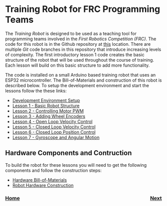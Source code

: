 # Training Robot for FRC Programming Teams
The <i>Training Robot</i> is designed to be used as a teaching tool for programming teams involved in the <i>First Robotics Competition (FRC)</i>.  The code for this robot is in the Github repository at [this](https://github.com/mjwhite8119/FRCRobot) location. There are multiple <i>Git</i> code branches in this repository that introduce increasing levels of complexity.  The first introductory lesson 1 code creates the basic structure of the robot that will be used throughout the course of training. Each lesson will build on this basic structure to add more functionality. 

The code is installed on a small Arduino based training robot that uses an ESP32 microcontroller.  The Bill-of-Materials and construction of this robot is described below. To setup the development environment and start the lessons follow the these links:

- [Development Environment Setup](ide)
- [Lesson 1 - Basic Robot Structure](code1)
- [Lesson 2 - Controlling Motor PWM](code2)
- [Lesson 3 - Adding Wheel Encoders](code3)
- [Lesson 4 - Open Loop Velocity Control](code4)
- [Lesson 5 - Closed Loop Velocity Control](code5)
- [Lesson 6 - Closed Loop Position Control](code6)
- [Lesson 7 - Gyroscope and Angular Motion](code7)

## Hardware Components and Contruction
To build the robot for these lessons you will need to get the following components and follow the construction steps:

- [Hardware Bill-of-Materials](bom)
- [Robot Hardware Construction](build)

<h3><span style="float:left">
<a href="../index">Home</a></span>
<span style="float:right">
<a href="ide">Next</a></span></h3>
